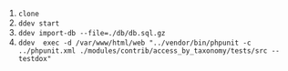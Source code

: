 1. `clone`
2. `ddev start`
3. `ddev import-db --file=./db/db.sql.gz`
4. `ddev  exec -d /var/www/html/web "../vendor/bin/phpunit -c ../phpunit.xml ./modules/contrib/access_by_taxonomy/tests/src --testdox"`
